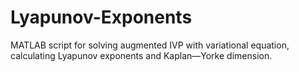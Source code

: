 # Lyapunov-Exponents
MATLAB script for solving augmented IVP with variational equation, calculating Lyapunov exponents and Kaplan—Yorke dimension.

